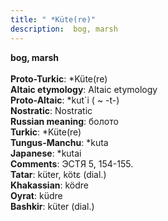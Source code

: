 ```yaml
---
title: " *Küte(re)"
description:  bog, marsh
---
```

<p data-pagefind-weight="0.5">
<strong> bog, marsh</strong><br><br>
<strong>Proto-Turkic</strong>:  *Küte(re)<br>
<strong>Altaic etymology</strong>:  Altaic etymology<br>
<strong> Proto-Altaic</strong>:  *kut`i ( ~ -t-)<br>
<strong>Nostratic</strong>:  Nostratic<br>
<strong>Russian meaning</strong>:  болото<br>
<strong>Turkic</strong>:  *Küte(re)<br>
<strong>Tungus-Manchu</strong>:  *kuta<br>
<strong>Japanese</strong>:  *kutai<br>
<strong>Comments</strong>:  ЭСТЯ 5, 154-155.<br>
<strong>Tatar</strong>:  küter, kötɛ (dial.)<br>
<strong>Khakassian</strong>:  ködre<br>
<strong>Oyrat</strong>:  küdre<br>
<strong>Bashkir</strong>:  küter (dial.)<br>

</p>
